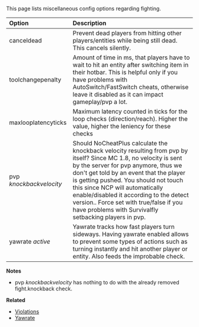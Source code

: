 This page lists miscellaneous config options regarding fighting.

| Option                  | Description |
| :---------------------- | :---------- |
| canceldead              | Prevent dead players from hitting other players/entities while being still dead. This cancels silently.|
| toolchangepenalty       | Amount of time in ms, that players have to wait to hit an entity after switching item in their hotbar. This is helpful only if you have problems with AutoSwitch/FastSwitch cheats, otherwise leave it disabled as it can impact gameplay/pvp a lot.|
| maxlooplatencyticks     | Maximum latency counted in ticks for the loop checks (direction/reach). Higher the value, higher the leniency for these checks|
| pvp _knockbackvelocity_ | Should NoCheatPlus calculate the knockback velocity resulting from pvp by itself? Since MC 1.8, no velocity is sent by the server for pvp anymore, thus we don't get told by an event that the player is getting pushed. You should not touch this since NCP will automatically enable/disabled it according to the detect version.. Force set with true/false if you have problems with Survivalfly setbacking players in pvp.|
| yawrate _active_        | Yawrate tracks how fast players turn sideways. Having yawrate enabled allows to prevent some types of actions such as turning instantly and hit another player or entity. Also feeds the improbable check.|

**Notes**
* pvp _knockbackvelocity_ has nothing to do with the already removed fight.knockback check.

**Related**
* [Violations](https://github.com/Updated-NoCheatPlus/Docs/blob/master/Others/Backgrounds.md#violations)
* [Yawrate](https://github.com/Updated-NoCheatPlus/Docs/blob/master/Settings/Checks/%5BCombined%5D-Yawrate.md)
